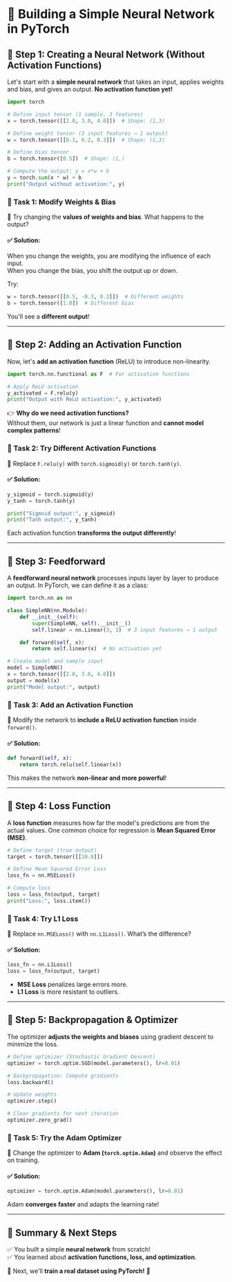# 🧠 Building a Simple Neural Network in PyTorch  

## 🔹 Step 1: Creating a Neural Network (Without Activation Functions)  

Let's start with a **simple neural network** that takes an input, applies weights and bias, and gives an output. **No activation function yet!**  

```python
import torch

# Define input tensor (1 sample, 3 features)
x = torch.tensor([[2.0, 3.0, 4.0]])  # Shape: (1,3)

# Define weight tensor (3 input features → 1 output)
w = torch.tensor([[0.1, 0.2, 0.3]])  # Shape: (1,3)

# Define bias tensor
b = torch.tensor([0.5])  # Shape: (1,)

# Compute the output: y = x*w + b
y = torch.sum(x * w) + b
print("Output without activation:", y)
```

### 🎯 Task 1: Modify Weights & Bias  
🔹 Try changing the **values of weights and bias**. What happens to the output?  

#### ✅ Solution:  
When you change the weights, you are modifying the influence of each input.  
When you change the bias, you shift the output up or down.  

Try:  
```python
w = torch.tensor([[0.5, -0.3, 0.2]])  # Different weights
b = torch.tensor([1.0])  # Different bias
```
You'll see a **different output**!  

---

## 🔹 Step 2: Adding an Activation Function  

Now, let's **add an activation function** (ReLU) to introduce non-linearity.  

```python
import torch.nn.functional as F  # For activation functions

# Apply ReLU activation
y_activated = F.relu(y)
print("Output with ReLU activation:", y_activated)
```

👉 **Why do we need activation functions?**  
Without them, our network is just a linear function and **cannot model complex patterns**!  

### 🎯 Task 2: Try Different Activation Functions  
🔹 Replace `F.relu(y)` with `torch.sigmoid(y)` or `torch.tanh(y)`.  

#### ✅ Solution:  
```python
y_sigmoid = torch.sigmoid(y)
y_tanh = torch.tanh(y)

print("Sigmoid output:", y_sigmoid)
print("Tanh output:", y_tanh)
```
Each activation function **transforms the output differently**!  

---

## 🔹 Step 3: Feedforward  

A **feedforward neural network** processes inputs layer by layer to produce an output. In PyTorch, we can define it as a class:  

```python
import torch.nn as nn

class SimpleNN(nn.Module):
    def __init__(self):
        super(SimpleNN, self).__init__()
        self.linear = nn.Linear(3, 1)  # 3 input features → 1 output

    def forward(self, x):
        return self.linear(x)  # No activation yet

# Create model and sample input
model = SimpleNN()
x = torch.tensor([[2.0, 3.0, 4.0]])
output = model(x)
print("Model output:", output)
```

### 🎯 Task 3: Add an Activation Function  
🔹 Modify the network to **include a ReLU activation function** inside `forward()`.  

#### ✅ Solution:  
```python
def forward(self, x):
    return torch.relu(self.linear(x))
```
This makes the network **non-linear and more powerful**!  

---

## 🔹 Step 4: Loss Function  

A **loss function** measures how far the model's predictions are from the actual values. One common choice for regression is **Mean Squared Error (MSE)**.  

```python
# Define target (true output)
target = torch.tensor([[10.0]])

# Define Mean Squared Error Loss
loss_fn = nn.MSELoss()

# Compute loss
loss = loss_fn(output, target)
print("Loss:", loss.item())
```

### 🎯 Task 4: Try L1 Loss  
🔹 Replace `nn.MSELoss()` with `nn.L1Loss()`. What’s the difference?  

#### ✅ Solution:  
```python
loss_fn = nn.L1Loss()
loss = loss_fn(output, target)
```
- **MSE Loss** penalizes large errors more.  
- **L1 Loss** is more resistant to outliers.  

---

## 🔹 Step 5: Backpropagation & Optimizer  

The optimizer **adjusts the weights and biases** using gradient descent to minimize the loss.  

```python
# Define optimizer (Stochastic Gradient Descent)
optimizer = torch.optim.SGD(model.parameters(), lr=0.01)

# Backpropagation: Compute gradients
loss.backward()

# Update weights
optimizer.step()

# Clear gradients for next iteration
optimizer.zero_grad()
```

### 🎯 Task 5: Try the Adam Optimizer  
🔹 Change the optimizer to **Adam (`torch.optim.Adam`)** and observe the effect on training.  

#### ✅ Solution:  
```python
optimizer = torch.optim.Adam(model.parameters(), lr=0.01)
```
Adam **converges faster** and adapts the learning rate!  

---

## 🎉 Summary & Next Steps  

✅ You built a simple **neural network** from scratch!  
✅ You learned about **activation functions, loss, and optimization**.  

💚 Next, we'll **train a real dataset using PyTorch!** 🚀  

